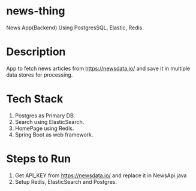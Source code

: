 # news-thing
News App(Backend) Using PostgresSQL, Elastic, Redis. 

# Description
App to fetch news articles from https://newsdata.io/ and save it in multiple data stores for processing.

# Tech Stack
1. Postgres as Primary DB.
2. Search using ElasticSearch.
3. HomePage using Redis. 
4. Spring Boot as web framework. 

# Steps to Run
1. Get API_KEY from https://newsdata.io/ and replace it in NewsApi.java
2. Setup Redis, ElasticSearch and Postgres.
